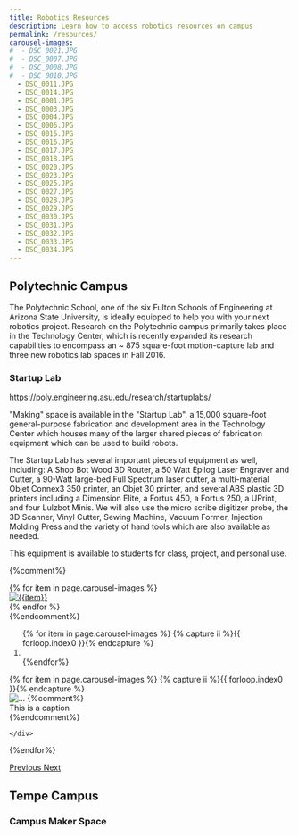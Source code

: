 ```yaml
---
title: Robotics Resources
description: Learn how to access robotics resources on campus
permalink: /resources/
carousel-images:
#  - DSC_0021.JPG
#  - DSC_0007.JPG
#  - DSC_0008.JPG
#  - DSC_0010.JPG
  - DSC_0011.JPG
  - DSC_0014.JPG
  - DSC_0001.JPG
  - DSC_0003.JPG
  - DSC_0004.JPG
  - DSC_0006.JPG
  - DSC_0015.JPG
  - DSC_0016.JPG
  - DSC_0017.JPG
  - DSC_0018.JPG
  - DSC_0020.JPG
  - DSC_0023.JPG
  - DSC_0025.JPG
  - DSC_0027.JPG
  - DSC_0028.JPG
  - DSC_0029.JPG
  - DSC_0030.JPG
  - DSC_0031.JPG
  - DSC_0032.JPG
  - DSC_0033.JPG
  - DSC_0034.JPG
---
```


<style type="text/css">
  .carousel-caption {bottom:none; top:500px;
</style>


## Polytechnic Campus
The Polytechnic School, one of the six Fulton Schools of Engineering at Arizona State University, is ideally equipped to help you with your next robotics project.  Research on the Polytechnic campus  primarily takes place in the Technology Center, which is recently expanded its research capabilities to encompass an ~ 875 square-foot motion-capture lab and three new robotics lab spaces in Fall 2016.

### Startup Lab

<p><a href="{{item.lab_link}}" title="{{item.lab_link}}" target="_blank">https://poly.engineering.asu.edu/research/startuplabs/ <i class="fa fa-external-link"></i></a></p>

"Making" space is available in the "Startup Lab", a 15,000 square-foot general-purpose fabrication and development area in the Technology Center which houses many of the larger shared pieces of fabrication equipment which can be used to build robots.

The Startup Lab has several important pieces of equipment as well, including: A Shop Bot Wood 3D Router, a 50 Watt Epilog Laser Engraver and Cutter, a 90-Watt large-bed Full Spectrum laser cutter, a multi-material Objet Connex3 350 printer, an Objet 30 printer, and several ABS plastic 3D printers including a Dimension Elite, a Fortus 450, a Fortus 250, a UPrint, and four Lulzbot Minis.  We will also use the micro scribe digitizer probe, the 3D Scanner, Vinyl Cutter, Sewing Machine, Vacuum Former, Injection Molding Press and the variety of hand tools which are also available as needed.

This equipment is available to students for class, project, and personal use.  

{%comment%}
<div class="row">
  {% for item in page.carousel-images %}
    <div class="col-md-3">
      <a target="_blank" href="{{site.base_path}}/assets/images/startup-lab/{{item}}" class="thumbnail"> <img src="{{site.base_path}}/assets/images/startup-lab/{{item}}" alt="{{item}}"></a>
    </div>
  {% endfor %}
</div>
{%endcomment%}


<div class="row">
<div class="col-sm-2">
</div>
<div class="col-sm-8">
<div id="carousel-example-generic" class="carousel slide"  data-ride="carousel">
  <!-- Indicators -->
  <ol class="carousel-indicators">
  {% for item in page.carousel-images %}
  {% capture ii %}{{ forloop.index0 }}{% endcapture %}
    <li data-target="#carousel-example-generic" data-slide-to="{{ii}}"{% if ii == '0' %} class="active"{% endif %}></li>
  {%endfor%}
  </ol>

  <!-- Wrapper for slides -->
  <div class="carousel-inner" role="listbox">
  {% for item in page.carousel-images %}
  {% capture ii %}{{ forloop.index0 }}{% endcapture %}
    <div class="item{% if ii == '0' %} active{% endif %}">
      <img class="img-responsive" src="{{site.base_path}}/assets/images/startup-lab/{{item}}" alt="...">
{%comment%}
      <div class="carousel-caption">
        This is a caption
      </div>
{%endcomment%}

    </div>
{%endfor%}
  </div>

  <a class="left carousel-control" href="#carousel-example-generic" role="button" data-slide="prev">
    <span class="glyphicon glyphicon-chevron-left" aria-hidden="true"></span>
    <span class="sr-only">Previous</span>
  </a>
  <a class="right carousel-control" href="#carousel-example-generic" role="button" data-slide="next">
    <span class="glyphicon glyphicon-chevron-right" aria-hidden="true"></span>
    <span class="sr-only">Next</span>
  </a>
</div>
</div>
<div class="col-sm-2">
</div>
</div>

## Tempe Campus

### Campus Maker Space
